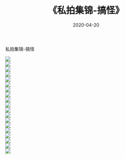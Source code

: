 ﻿---
layout: post
title:  《私拍集锦-搞怪》
date:   2020-04-20
img: http://imgx.orgx.ga/漏D/网络美图/2020/私拍集锦-搞怪/000.jpg
categories: [美女, 清纯, 唯美]
---

私拍集锦-搞怪

  ![](http://imgx.orgx.ga/漏D/网络美图/2020/私拍集锦-搞怪/001.jpg) <br> ![](http://imgx.orgx.ga/漏D/网络美图/2020/私拍集锦-搞怪/002.jpg) <br> ![](http://imgx.orgx.ga/漏D/网络美图/2020/私拍集锦-搞怪/003.jpg) <br> ![](http://imgx.orgx.ga/漏D/网络美图/2020/私拍集锦-搞怪/004.jpg) <br> ![](http://imgx.orgx.ga/漏D/网络美图/2020/私拍集锦-搞怪/005.jpg) <br> ![](http://imgx.orgx.ga/漏D/网络美图/2020/私拍集锦-搞怪/006.jpg) <br> ![](http://imgx.orgx.ga/漏D/网络美图/2020/私拍集锦-搞怪/007.jpg) <br> ![](http://imgx.orgx.ga/漏D/网络美图/2020/私拍集锦-搞怪/008.jpg) <br> ![](http://imgx.orgx.ga/漏D/网络美图/2020/私拍集锦-搞怪/009.jpg) <br> ![](http://imgx.orgx.ga/漏D/网络美图/2020/私拍集锦-搞怪/010.jpg) <br> ![](http://imgx.orgx.ga/漏D/网络美图/2020/私拍集锦-搞怪/011.jpg) <br> ![](http://imgx.orgx.ga/漏D/网络美图/2020/私拍集锦-搞怪/012.jpg) <br> ![](http://imgx.orgx.ga/漏D/网络美图/2020/私拍集锦-搞怪/013.jpg) <br> ![](http://imgx.orgx.ga/漏D/网络美图/2020/私拍集锦-搞怪/014.jpg) <br> ![](http://imgx.orgx.ga/漏D/网络美图/2020/私拍集锦-搞怪/015.jpg) <br> ![](http://imgx.orgx.ga/漏D/网络美图/2020/私拍集锦-搞怪/016.jpg) <br> ![](http://imgx.orgx.ga/漏D/网络美图/2020/私拍集锦-搞怪/017.jpg) <br> ![](http://imgx.orgx.ga/漏D/网络美图/2020/私拍集锦-搞怪/018.jpg) <br> ![](http://imgx.orgx.ga/漏D/网络美图/2020/私拍集锦-搞怪/019.jpg) <br>